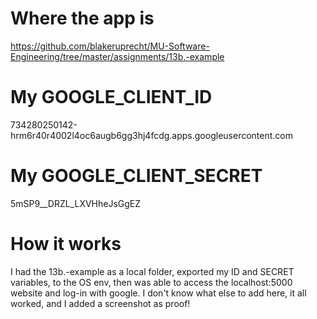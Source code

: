 # Where the app is
https://github.com/blakeruprecht/MU-Software-Engineering/tree/master/assignments/13b.-example

# My GOOGLE_CLIENT_ID
734280250142-hrm6r40r4002l4oc6augb6gg3hj4fcdg.apps.googleusercontent.com

# My GOOGLE_CLIENT_SECRET
5mSP9__DRZL_LXVHheJsGgEZ

# How it works
I had the 13b.-example as a local folder, exported my ID and SECRET variables, to the OS env,
then was able to access the localhost:5000 website and log-in with google. I don't know what 
else to add here, it all worked, and I added a screenshot as proof!
